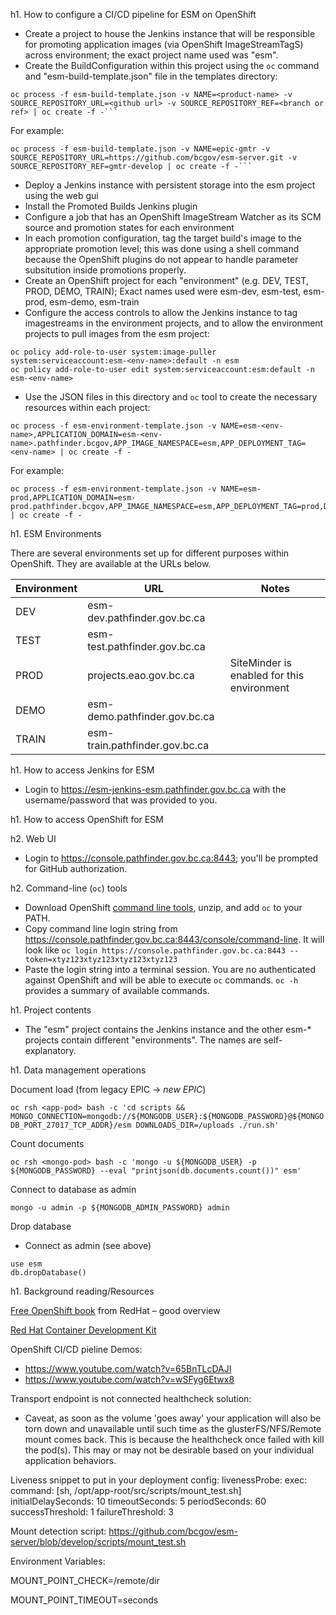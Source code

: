 h1. How to configure a CI/CD pipeline for ESM on OpenShift

- Create a project to house the Jenkins instance that will be responsible for promoting application images (via OpenShift ImageStreamTagS) across environment; the exact project name used was "esm".
- Create the BuildConfiguration within this project using the ```oc``` command and "esm-build-template.json" file in the templates directory:

```
oc process -f esm-build-template.json -v NAME=<product-name> -v SOURCE_REPOSITORY_URL=<github url> -v SOURCE_REPOSITORY_REF=<branch or ref> | oc create -f -```
```

For example:

```
oc process -f esm-build-template.json -v NAME=epic-gmtr -v SOURCE_REPOSITORY_URL=https://github.com/bcgov/esm-server.git -v SOURCE_REPOSITORY_REF=gmtr-develop | oc create -f -```
```



- Deploy a Jenkins instance with persistent storage into the esm project using the web gui
- Install the Promoted Builds Jenkins plugin
- Configure a job that has an OpenShift ImageStream Watcher as its SCM source and promotion states for each environment
- In each promotion configuration, tag the target build's image to the appropriate promotion level; this was done using a shell command because the OpenShift plugins do not appear to handle parameter subsitution inside promotions properly.
- Create an OpenShift project for each "environment" (e.g. DEV, TEST, PROD, DEMO, TRAIN); Exact names used were esm-dev, esm-test, esm-prod, esm-demo, esm-train
- Configure the access controls to allow the Jenkins instance to tag imagestreams in the environment projects, and to allow the environment projects to pull images from the esm project:
 
```
oc policy add-role-to-user system:image-puller system:serviceaccount:esm-<env-name>:default -n esm
oc policy add-role-to-user edit system:serviceaccount:esm:default -n esm-<env-name>
```
 
- Use the JSON files in this directory  and `oc` tool to create the necessary resources within each project:

```
oc process -f esm-environment-template.json -v NAME=esm-<env-name>,APPLICATION_DOMAIN=esm-<env-name>.pathfinder.bcgov,APP_IMAGE_NAMESPACE=esm,APP_DEPLOYMENT_TAG=<env-name> | oc create -f -
```

For example:

```
oc process -f esm-environment-template.json -v NAME=esm-prod,APPLICATION_DOMAIN=esm-prod.pathfinder.bcgov,APP_IMAGE_NAMESPACE=esm,APP_DEPLOYMENT_TAG=prod,DOCUMENT_VOLUME_CAPACITY=200Gi,DATABASE_VOLUME_CAPACITY=10Gi | oc create -f -
```

h1. ESM Environments

There are several environments set up for different purposes within OpenShift. They are available at the URLs below.

|Environment| URL |Notes|
|-----------|-----|-----|
|DEV|esm-dev.pathfinder.gov.bc.ca||
|TEST|esm-test.pathfinder.gov.bc.ca||
|PROD|projects.eao.gov.bc.ca|SiteMinder is enabled for this environment|
|DEMO|esm-demo.pathfinder.gov.bc.ca||
|TRAIN|esm-train.pathfinder.gov.bc.ca||



h1. How to access Jenkins for ESM

- Login to https://esm-jenkins-esm.pathfinder.gov.bc.ca with the username/password that was provided to you.

h1. How to access OpenShift for ESM

h2. Web UI
- Login to https://console.pathfinder.gov.bc.ca:8443; you'll be prompted for GitHub authorization.

h2. Command-line (```oc```) tools
- Download OpenShift [command line tools](https://github.com/openshift/origin/releases/download/v1.2.1/openshift-origin-client-tools-v1.2.1-5e723f6-mac.zip), unzip, and add ```oc``` to your PATH.  
- Copy command line login string from https://console.pathfinder.gov.bc.ca:8443/console/command-line.  It will look like ```oc login https://console.pathfinder.gov.bc.ca:8443 --token=xtyz123xtyz123xtyz123xtyz123```
- Paste the login string into a terminal session.  You are no authenticated against OpenShift and will be able to execute ```oc``` commands. ```oc -h``` provides a summary of available commands.

h1. Project contents

- The "esm" project contains the Jenkins instance and the other esm-* projects contain different "environments".  The names are self-explanatory.

h1. Data management operations

Document load (from legacy EPIC -> *new EPIC*)

```oc rsh <app-pod> bash -c 'cd scripts && MONGO_CONNECTION=mongodb://${MONGODB_USER}:${MONGODB_PASSWORD}@${MONGODB_PORT_27017_TCP_ADDR}/esm DOWNLOADS_DIR=/uploads ./run.sh'```

Count documents

```oc rsh <mongo-pod> bash -c 'mongo -u ${MONGODB_USER} -p ${MONGODB_PASSWORD} --eval "printjson(db.documents.count())" esm'```

Connect to database as admin

```oc rsh <mongo-pod> 
mongo -u admin -p ${MONGODB_ADMIN_PASSWORD} admin
```

Drop database

- Connect as admin (see above)

```
use esm
db.dropDatabase()
```

h1. Background reading/Resources

[Free OpenShift book](https://www.openshift.com/promotions/for-developers.html) from RedHat – good overview

[Red Hat Container Development Kit](http://developers.redhat.com/products/cdk/overview/)
 
OpenShift CI/CD pieline Demos:

- https://www.youtube.com/watch?v=65BnTLcDAJI
- https://www.youtube.com/watch?v=wSFyg6Etwx8
 

Transport endpoint is not connected healthcheck solution:

- Caveat, as soon as the volume 'goes away' your application will also be torn down and unavailable until such time as the glusterFS/NFS/Remote mount comes back.  This is because the healthcheck once failed with kill the pod(s).  This may or may not be desirable based on your individual application behaviors.


Liveness snippet to put in your deployment config:
livenessProbe:
exec:
  command: [sh, /opt/app-root/src/scripts/mount_test.sh]
initialDelaySeconds: 10
timeoutSeconds: 5
periodSeconds: 60
successThreshold: 1
failureThreshold: 3

Mount detection script:
https://github.com/bcgov/esm-server/blob/develop/scripts/mount_test.sh


Environment Variables:

MOUNT_POINT_CHECK=/remote/dir

MOUNT_POINT_TIMEOUT=seconds
  

   
